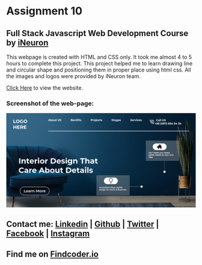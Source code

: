 # Assignment 10
## Full Stack Javascript Web Development Course by [iNeuron](https://ineuron.ai/)

This webpage is created with HTML and CSS only. It took me almost 4 to 5 hours to complete this project. This project helped me to learn drawing line and circular shape and positioning them in proper place using html css. All the images and logos were provided by iNeuron team.

[Click Here](https://fsjs-assignment10.netlify.app/) to view the website.

### Screenshot of the web-page:

![Full website](./images/Screenshot_20220807_170050.png)


## Contact me: [Linkedin](https://www.linkedin.com/in/subham-dutta-8670b8178/) | [Github](https://github.com/Sduttt) | [Twitter](https://twitter.com/Subhamd88404337) | [Facebook](https://www.facebook.com/profile.php?id=100073951804006) | [Instagram](https://www.instagram.com/its_subham_dutta/)

## Find me on [Findcoder.io](https://www.findcoder.io/u/sdutta)